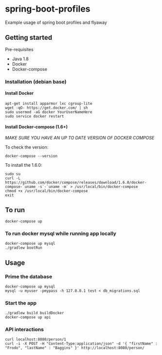 # spring-boot-profiles
Example usage of spring boot profiles and flyaway

## Getting started

Pre-requisites
- Java 1.8
- Docker
- Docker-compose

### Installation (debian base)

#### Install Docker

    apt-get install apparmor lxc cgroup-lite
    wget -qO- https://get.docker.com/ | sh
    sudo usermod -aG docker YourUserNameHere
    sudo service docker restart

#### Install Docker-compose  (1.6+)

*MAKE SURE YOU HAVE AN UP TO DATE VERSION OF DOCKER COMPOSE*

To check the version:

    docker-compose --version

To install the 1.6.0:

    sudo su
    curl -L https://github.com/docker/compose/releases/download/1.6.0/docker-compose-`uname -s`-`uname -m` > /usr/local/bin/docker-compose
    chmod +x /usr/local/bin/docker-compose
    exit

## To run

    docker-compose up

### To run docker mysql while running app locally

    docker-compose up mysql
    ./gradlew bootRun

## Usage

### Prime the database

    docker-compose up mysql
    mysql -u myuser -pmypass -h 127.0.0.1 test < db_migrations.sql

### Start the app

    ./gradlew build buildDocker
    docker-compose up api

### API interactions

    curl localhost:8080/person/1
    curl -i -X POST -H "Content-Type:application/json" -d '{ "firstName" : "Frodo", "lastName" : "Baggins" }' http://localhost:8080/person/
